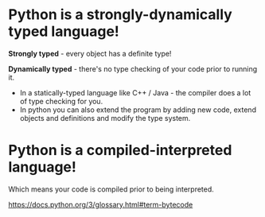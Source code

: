 # Python is a strongly-dynamically typed language!  
**Strongly typed** - every object has a definite type!  
  
**Dynamically typed** - there's no type checking of your code prior to running it.  
 - In a statically-typed language like C++ / Java - the compiler does a lot of type checking for you.  
 - In python you can also extend the program by adding new code, extend objects and definitions and modify the type system.

# Python is a compiled-interpreted language!
Which means your code is compiled prior to being interpreted.

https://docs.python.org/3/glossary.html#term-bytecode
<!--stackedit_data:
eyJoaXN0b3J5IjpbMTcxODg0ODU5N119
-->
